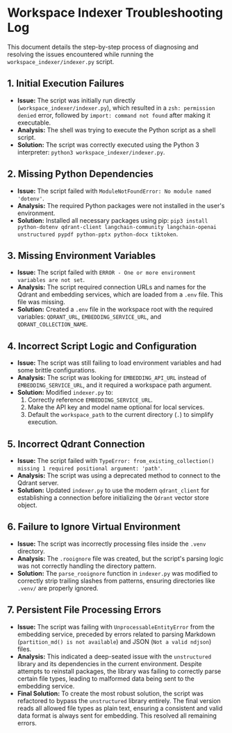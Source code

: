 # Workspace Indexer Troubleshooting Log

This document details the step-by-step process of diagnosing and resolving the issues encountered while running the `workspace_indexer/indexer.py` script.

## 1. Initial Execution Failures

*   **Issue:** The script was initially run directly (`workspace_indexer/indexer.py`), which resulted in a `zsh: permission denied` error, followed by `import: command not found` after making it executable.
*   **Analysis:** The shell was trying to execute the Python script as a shell script.
*   **Solution:** The script was correctly executed using the Python 3 interpreter: `python3 workspace_indexer/indexer.py`.

## 2. Missing Python Dependencies

*   **Issue:** The script failed with `ModuleNotFoundError: No module named 'dotenv'`.
*   **Analysis:** The required Python packages were not installed in the user's environment.
*   **Solution:** Installed all necessary packages using pip: `pip3 install python-dotenv qdrant-client langchain-community langchain-openai unstructured pypdf python-pptx python-docx tiktoken`.

## 3. Missing Environment Variables

*   **Issue:** The script failed with `ERROR - One or more environment variables are not set`.
*   **Analysis:** The script required connection URLs and names for the Qdrant and embedding services, which are loaded from a `.env` file. This file was missing.
*   **Solution:** Created a `.env` file in the workspace root with the required variables: `QDRANT_URL`, `EMBEDDING_SERVICE_URL`, and `QDRANT_COLLECTION_NAME`.

## 4. Incorrect Script Logic and Configuration

*   **Issue:** The script was still failing to load environment variables and had some brittle configurations.
*   **Analysis:** The script was looking for `EMBEDDING_API_URL` instead of `EMBEDDING_SERVICE_URL`, and it required a workspace path argument.
*   **Solution:** Modified `indexer.py` to:
    1.  Correctly reference `EMBEDDING_SERVICE_URL`.
    2.  Make the API key and model name optional for local services.
    3.  Default the `workspace_path` to the current directory (`.`) to simplify execution.

## 5. Incorrect Qdrant Connection

*   **Issue:** The script failed with `TypeError: from_existing_collection() missing 1 required positional argument: 'path'`.
*   **Analysis:** The script was using a deprecated method to connect to the Qdrant server.
*   **Solution:** Updated `indexer.py` to use the modern `qdrant_client` for establishing a connection before initializing the `Qdrant` vector store object.

## 6. Failure to Ignore Virtual Environment

*   **Issue:** The script was incorrectly processing files inside the `.venv` directory.
*   **Analysis:** The `.rooignore` file was created, but the script's parsing logic was not correctly handling the directory pattern.
*   **Solution:** The `parse_rooignore` function in `indexer.py` was modified to correctly strip trailing slashes from patterns, ensuring directories like `.venv/` are properly ignored.

## 7. Persistent File Processing Errors

*   **Issue:** The script was failing with `UnprocessableEntityError` from the embedding service, preceded by errors related to parsing Markdown (`partition_md() is not available`) and JSON (`Not a valid ndjson`) files.
*   **Analysis:** This indicated a deep-seated issue with the `unstructured` library and its dependencies in the current environment. Despite attempts to reinstall packages, the library was failing to correctly parse certain file types, leading to malformed data being sent to the embedding service.
*   **Final Solution:** To create the most robust solution, the script was refactored to bypass the `unstructured` library entirely. The final version reads all allowed file types as plain text, ensuring a consistent and valid data format is always sent for embedding. This resolved all remaining errors.